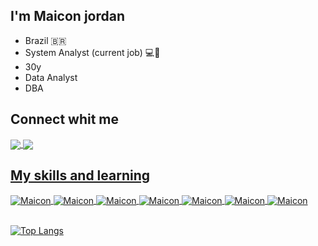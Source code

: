 

## I'm Maicon jordan 

- Brazil 🇧🇷
- System Analyst (current job) 💻:briefcase:
- 30y 
- Data Analyst
- DBA 

## Connect whit me 

<a href="https://www.linkedin.com/in/maiconj/" target="_blank">
<img align="center" src="https://img.shields.io/badge/LinkedIn-0077B5?style=for-the-badge&logo=linkedin&logoColor=white" style="max-width:100%">
<a href="https://instagram.com/maiconjordansr" target="_blank">
<img align="center" src="https://img.shields.io/badge/Instagram-E4405F?style=for-the-badge&logo=instagram&logoColor=white" style="max-width:100%">
  
 ## My skills and learning  

   <img align="center" alt="Maicon"  src="https://img.shields.io/badge/python-3670A0?style=for-the-badge&logo=python&logoColor=ffdd54" style="maxwidth:100%">
   <img align="center" alt="Maicon"  src="https://img.shields.io/badge/-selenium-%43B02A?style=for-the-badge&logo=selenium&logoColor=white" style="max-width:100%">
   <img align="center" alt="Maicon"  src="https://img.shields.io/badge/pandas-%23150458.svg?style=for-the-badge&logo=pandas&logoColor=white" style="max-width:100%"> 
   <img align="center" alt="Maicon"  src="https://img.shields.io/badge/power_bi-F2C811?style=for-the-badge&logo=powerbi&logoColor=black" style="max-width:100%">
   <img align="center" alt="Maicon"  src="https://img.shields.io/badge/flask-%23000.svg?style=for-the-badge&logo=flask&logoColor=white" style="max-width:100%">     
   <img align="center" alt="Maicon"  src="https://img.shields.io/badge/GIT-E44C30?style=for-the-badge&logo=git&logoColor=white" style="max-width:100%"> 
    <img align="center" alt="Maicon"  src="https://img.shields.io/badge/Linux-FCC624?style=for-the-badge&logo=linux&logoColor=black" style="max-width:100%">   
    
   
   <br>
   <br> 

    
    
 
 [![Top Langs](https://github-readme-stats.vercel.app/api/top-langs/?username=MaiconJordan&layout=compact)](https://github.com/MaiconJordan/github-readme-stats)
 
